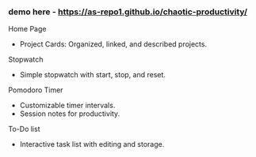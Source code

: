 ### demo here -  https://as-repo1.github.io/chaotic-productivity/
Home Page

- Project Cards: Organized, linked, and described projects.
  
Stopwatch

- Simple stopwatch with start, stop, and reset.

Pomodoro Timer

- Customizable timer intervals.
- Session notes for productivity.

To-Do list
- Interactive task list with editing and storage.


